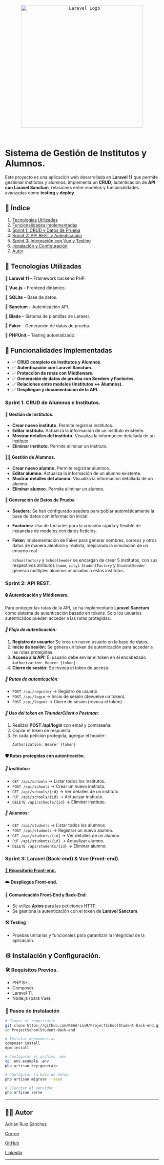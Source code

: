 <pre class="vditor-reset" placeholder="" contenteditable="true" spellcheck="false"><div class="vditor-wysiwyg__block" data-type="html-block" data-block="0"><pre class="vditor-wysiwyg__preview" data-render="1"><p align="center"><a href="https://laravel.com/" target="_blank"><img src="https://raw.githubusercontent.com/laravel/art/master/logo-lockup/5%20SVG/2%20CMYK/1%20Full%20Color/laravel-logolockup-cmyk-red.svg" width="400" alt="Laravel Logo"/></a></p></pre></div><p data-block="0"></p></pre>

# Sistema de Gestión de Institutos y Alumnos.

Este proyecto es una aplicación web desarrollada en **Laravel 11** que permite gestionar institutos y alumnos. Implementa un **CRUD**, autenticación de **API con Laravel Sanctum**, relaciones entre modelos y funcionalidades avanzadas como **testing** y **deploy**.

## 📖 Índice

1. [Tecnologías Utilizadas](#tecnologias-utilizadas)
3. [Funcionalidades Implementadas](#funcionalidades-implementadas)
4. [Sprint 1: CRUD y Datos de Prueba](#sprint-1-crud-y-datos-de-prueba)
5. [Sprint 2: API REST y Autenticación](#sprint-2-api-rest-y-autenticacion)
6. [Sprint 3: Integración con Vue y Testing](#sprint-3-integracion-con-vue-y-testing)
7. [Instalación y Configuración](#instalacion-y-configuracion)
8. [Autor](#autor)

## **📌 Tecnologías Utilizadas**

🔹 **Laravel 11** – Framework backend PHP.

🔹 **Vue.js** – Frontend dinámico.

🔹 **SQLite** – Base de datos.

🔹 **Sanctum** – Autenticación API.

🔹 **Blade** – Sistema de plantillas de Laravel.

🔹 **Faker** – Generación de datos de prueba.

🔹 **PHPUnit** – Testing automatizado.

## 🚀 Funcionalidades Implementadas

* ✅ **CRUD completo de Institutos y Alumnos.**
* ✅ **Autenticación con Laravel Sanctum.**
* ✅ **Protección de rutas con Middleware.**
* ✅ **Generación de datos de prueba con Seeders y Factories.**
* ✅ **Relaciones entre modelos (Institutos ↔ Alumnos).**
* ✅ **Despliegue y documentación de la API.**

### Sprint 1. CRUD de Alumnos e Institutos.

#### 🏫 Gestión de Institutos.

* **Crear nuevo instituto.** Permite registrar institutos.
* **Editar instituto.** Actualiza la información de un instituto existente.
* **Mostrar detalles del instituto.** Visualiza la información detallada de un instituto.
* **Eliminar instituto.** Permite eliminar un instituto.

#### 👨‍🎓 Gestión de Alumnos.

* **Crear nuevo alumno.** Permite registrar alumnos.
* **Editar alumno.** Actualiza la información de un alumno existente.
* **Mostrar detalles del alumno.** Visualiza la información detallada de un alumno.
* **Eliminar alumno.** Permite eliminar un alumno.

#### 🔄 **Generación de Datos de Prueba**

* **Seeders:** Se han configurado seeders para poblar automáticamente la base de datos con información inicial.
* **Factories:** Uso de factories para la creación rápida y flexible de instancias de modelos con datos ficticios.
* **Faker:** Implementación de Faker para generar nombres, correos y otros datos de manera aleatoria y realista, mejorando la simulación de un entorno real.

  `SchoolFactory` y `SchoolSeeder` se encargan de crear 5 institutos, con sus respectivos atributos (`name`, `city`).
  `StudentFactory` y `StudentSeeder` generan múltiples alumnos asociados a estos institutos.

### Sprint 2: API REST.

#### **🔒 Autenticación y Middleware.**

Para proteger las rutas de la API, se ha implementado **Laravel Sanctum** como sistema de autenticación basado en tokens. Solo los usuarios autenticados pueden acceder a las rutas protegidas.

##### 📌 **Flujo de autenticación:**

1. **Registro de usuario:** Se crea un nuevo usuario en la base de datos.
2. **Inicio de sesión:** Se genera un token de autenticación para acceder a las rutas protegidas.
3. **Acceso a la API:** El usuario debe enviar el token en el encabezado `Authorization: Bearer {token}`.
4. **Cierre de sesión:** Se revoca el token de acceso.

##### 📌 **Rutas de autenticación:**

* `POST /api/register` → Registro de usuario.
* `POST /api/login` → Inicio de sesión (devuelve un token).
* `POST /api/logout` → Cierre de sesión (revoca el token).

##### 📌 **Uso del token en ThunderClient o Postman:**

1. Realizar **POST /api/login** con email y contraseña.
2. Copiar el token de respuesta.
3. En cada petición protegida, agregar el header:
   ```
   Authorization: Bearer {token}
   ```

#### 🛡️ Rutas protegidas con autenticación.

##### 📌 **Institutos:**

* `GET /api/schools` → Listar todos los institutos.
* `POST /api/schools` → Crear un nuevo instituto.
* `GET /api/schools/{id}` → Ver detalles de un instituto.
* `PUT /api/schools/{id}` → Actualizar instituto.
* `DELETE /api/schools/{id}` → Eliminar instituto.

##### 📌 **Alumnos:**

* `GET /api/students` → Listar todos los alumnos.
* `POST /api/students` → Registrar un nuevo alumno.
* `GET /api/students/{id}` → Ver detalles de un alumno.
* `PUT /api/students/{id}` → Actualizar alumno.
* `DELETE /api/students/{id}` → Eliminar alumno.

### Sprint 3: Laravel (Back-end) & Vue (Front-end).

#### [📁 Repositorio Front-end.](https://github.com/RSAdrian9/ProjectSchoolStudent-Front-end)

#### ☁️ **Despliegue Front-end.**

#### 📌 **Comunicación Front-End y Back-End:**

- Se utiliza **Axios** para las peticiones HTTP.
- Se gestiona la autenticación con el token de **Laravel Sanctum**.

#### **🛠️ Testing**

- Pruebas unitarias y funcionales para garantizar la integridad de la aplicación.

## ⚙️ Instalación y Configuración.

### 🛠 Requisitos Previos.

- PHP 8+.
- Composer.
- Laravel 11.
- Node.js (para Vue).

### 📌 Pasos de instalación

```bash
# Clonar el repositorio
git clone https://github.com/RSAdrian9/ProjectSchoolStudent-Back-end.git
cd ProjectSchoolStudent-Back-end

# Instalar dependencias
composer install
npm install

# Configurar el archivo .env
cp .env.example .env
php artisan key:generate

# Configurar la base de datos
php artisan migrate --seed

# Ejecutar el servidor
php artisan serve
```

---

## 👨‍💻 **Autor**

Adrián Ruiz Sánchez

[Correo](mailto:adrian.dev24@gmail.com)

[GitHub](https://github.com/RSAdrian9)

[LinkedIn](http://linkedin.com/in/adri%C3%A1n-ruiz-s%C3%A1nchez)

---
